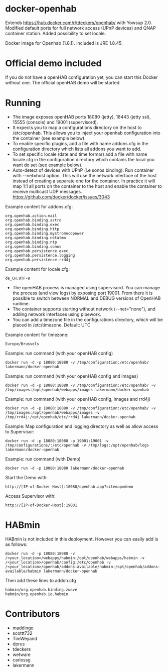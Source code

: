 # docker-openhab

Extends https://hub.docker.com/r/tdeckers/openhab/ with Yowsup 2.0. Modified default ports for full network access (UPnP devices) and QNAP container station. Added possibility to set locale.

Docker image for Openhab (1.8.1). Included is JRE 1.8.45.

# Official demo included

If you do not have a openHAB configuration yet, you can start this Docker without one. The official openHAB demo will be started. 

# Running

* The image exposes openHAB ports 18080 (jetty), 18443 (jetty ssl), 15555 (console) and 19001 (supervisord).
* It expects you to map a configurations directory on the host to /etc/openhab. This allows you to inject your openhab configuration into the container (see example below).
* To enable specific plugins, add a file with name addons.cfg in the configuration directory which lists all addons you want to add.
* To set specific locale (date and time formar) add a file with name locale.cfg in the configuration directory which contains the local you want do set (see example below).
* Auto-detect of devices with UPnP (i.e sonos binding): Run container with --net=host option. This will use the network interface of the host instead of creating a separate one for the container. In practice it will map 1:1 all ports on the container to the host and enable the container to receive multicast UDP messages. https://github.com/docker/docker/issues/3043

Example content for addons.cfg:
```
org.openhab.action.mail
org.openhab.binding.astro
org.openhab.binding.exec
org.openhab.binding.http
org.openhab.binding.mystromecopower
org.openhab.binding.netatmo
org.openhab.binding.ntp
org.openhab.binding.sonos
org.openhab.persistence.exec
org.openhab.persistence.logging
org.openhab.persistence.rrd4j
```

Example content for locale.cfg:
```
de_CH.UTF-8
```

* The openHAB process is managed using supervisord.  You can manage the process (and view logs) by exposing port 19001. From there it is possible to switch between NORMAL and DEBUG versions of OpenHAB runtime.
* The container supports starting without network (--net="none"), and adding network interfaces using pipework.
* You can add a timezone file in the configurations directory, which will be placed in /etc/timezone. Default: UTC

Example content for timezone:
```
Europe/Brussels
```

Example: run command (with your openHAB config)
```
docker run -d -p 18080:18080 -v /tmp/configuration:/etc/openhab/ lakermann/docker-openhab
```

Example: run command (with your openHAB config and images)
```
docker run -d -p 18080:18080 -v /tmp/configuration:/etc/openhab/ -v /tmp/images:/opt/openhab/webapps/images lakermann/docker-openhab
```

Example: run command (with your openHAB config, images and rrd4j)
```
docker run -d -p 18080:18080 -v /tmp/configuration:/etc/openhab/ -v /tmp/images:/opt/openhab/webapps/images -v /tmp/rrd4j:/opt/openhab/etc/rrd4j lakermann/docker-openhab
```

Example: Map configuration and logging directory as well as allow access to Supervisor:
```
docker run -d -p 18080:18080 -p 19001:19001 -v /tmp/configurations/:/etc/openhab -v /tmp/logs:/opt/openhab/logs lakermann/docker-openhab
```

Example: run command (with Demo)
```
docker run -d -p 18080:18080 lakermann/docker-openhab
```

Start the Demo with: 
```
http://[IP-of-Docker-Host]:18080/openhab.app?sitemap=demo
```
Access Supervisor with: 
```
http://[IP-of-Docker-Host]:19001
```


# HABmin

HABmin is not included in this deployment.  However you can easily add is as follows:
```
docker run -d -p 18080:18080 -v /<your_location>/webapps/habmin:/opt/openhab/webapps/habmin -v /<your_location>/openhab/config:/etc/openhab -v /<your_location>/openhab/addons-available/habmin:/opt/openhab/addons-available/habmin lakermann/docker-openhab
```

Then add these lines to addon.cfg
```
habmin/org.openhab.binding.zwave
habmin/org.openhab.io.habmin
```

# Contributors
* maddingo
* scottt732
* TimWeyand
* dprus
* tdeckers
* wetware
* carlossg
* lakermann

